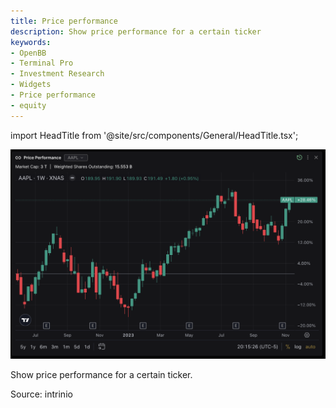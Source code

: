 ```yaml
---
title: Price performance
description: Show price performance for a certain ticker
keywords:
- OpenBB
- Terminal Pro
- Investment Research
- Widgets
- Price performance
- equity
---
```


import HeadTitle from '@site/src/components/General/HeadTitle.tsx';

<HeadTitle title="Price performance - equity | OpenBB Terminal Pro Docs" />

<img
    src="https://raw.githubusercontent.com/OpenBB-finance/widgets-library/main/equity/price_performance.png"
    alt="OpenBB Terminal Pro Widgets Library"
/>

Show price performance for a certain ticker.

Source: intrinio

